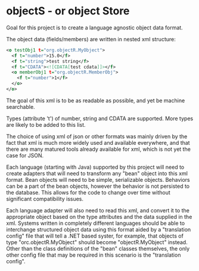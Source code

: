 # objectS - or object Store
Goal for this project is to create a language agnostic object data format.

The object data (fields/members) are written in nested xml structure:
```xml
<o testObj1 t="org.objectR.MyObject">
  <f t="number">15.0</f>
  <f t="string">test string</f>
  <f t="CDATA"><![CDATA[test cdata]]></f>
  <o memberObj1 t="org.objectR.MemberObj">
    <f t="number">1</f>
  </o>
</o>
```

The goal of this xml is to be as readable as possible, and yet be machine searchable.

Types (attribute 't') of number, string and CDATA are supported. More types are likely to be added to this list.

The choice of using xml of json or other formats was mainly driven by the fact that xml is much more widely used and available everywhere, and that there are many matured tools already available for xml, which is not yet the case for JSON.

Each language (starting with Java) supported by this project will need to create adapters that will need to transform any "bean" object into this xml format. Bean objects will need to be simple, serializable objects. Behaviors can be a part of the bean objects, however the behavior is not persisted to the database. This allows for the code to change over time without significant compatibility issues.

Each language adapter will also need to read this xml, and convert it to the appropriate object based on the type attributes and the data supplied in the xml. Systems written in completely different languages should be able to interchange structured object data using this format aided by a "translation config" file that will tell a .NET based syster, for example, that objects of type "orc.objectR.MyObject" should become "objectR.MyObject" instead. Other than the class definitions of the "bean" classes themselves, the only other config file that may be required in this scenario is the "translation config".
